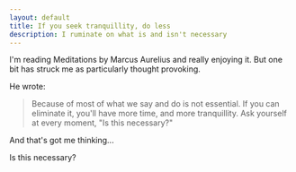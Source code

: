 ```yaml
---
layout: default
title: If you seek tranquillity, do less
description: I ruminate on what is and isn't necessary
---
```

I'm reading Meditations by Marcus Aurelius and really enjoying it. But one bit has struck me as particularly thought provoking.

He wrote:
> Because of most of what we say and do is not essential. If you can eliminate it, you'll have more time, and more tranquillity. Ask yourself at every moment, "Is this necessary?"

And that's got me thinking...

Is this necessary?